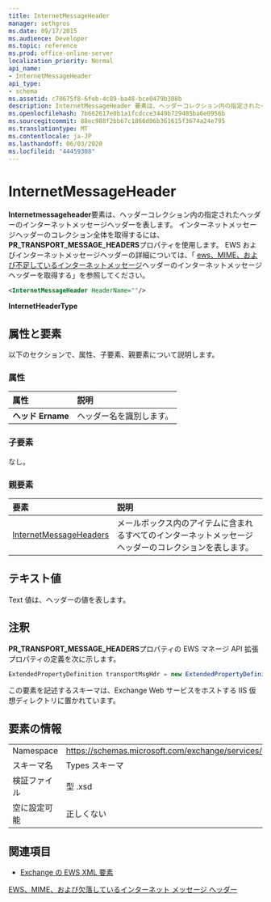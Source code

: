 ```yaml
---
title: InternetMessageHeader
manager: sethgros
ms.date: 09/17/2015
ms.audience: Developer
ms.topic: reference
ms.prod: office-online-server
localization_priority: Normal
api_name:
- InternetMessageHeader
api_type:
- schema
ms.assetid: c70675f8-6feb-4c89-ba48-bce0479b308b
description: InternetMessageHeader 要素は、ヘッダーコレクション内の指定されたヘッダーのインターネットメッセージヘッダーを表します。 インターネットメッセージヘッダーのコレクション全体を取得するには、PR_TRANSPORT_MESSAGE_HEADERS プロパティを使用します。 EWS およびインターネットメッセージヘッダーの詳細については、「EWS、MIME、および不足しているインターネットメッセージヘッダーのインターネットメッセージヘッダーを取得する」を参照してください。
ms.openlocfilehash: 7b662617e0b1a1fcdcce3449b729485ba6e0956b
ms.sourcegitcommit: 88ec988f2bb67c1866d06b361615f3674a24e795
ms.translationtype: MT
ms.contentlocale: ja-JP
ms.lasthandoff: 06/03/2020
ms.locfileid: "44459308"
---
```

# <a name="internetmessageheader"></a>InternetMessageHeader

**Internetmessageheader**要素は、ヘッダーコレクション内の指定されたヘッダーのインターネットメッセージヘッダーを表します。 インターネットメッセージヘッダーのコレクション全体を取得するには、 **PR_TRANSPORT_MESSAGE_HEADERS**プロパティを使用します。 EWS およびインターネットメッセージヘッダーの詳細については、「 [ews、MIME、および不足しているインターネットメッセージ](https://msdn.microsoft.com/library/exchange/hh545614%28v=exchg.140%29.aspx)ヘッダーのインターネットメッセージヘッダーを取得する」を参照してください。
  
```XML
<InternetMessageHeader HeaderName=""/>
```

 **InternetHeaderType**
## <a name="attributes-and-elements"></a>属性と要素

以下のセクションで、属性、子要素、親要素について説明します。
  
### <a name="attributes"></a>属性

|**属性**|**説明**|
|:-----|:-----|
|**ヘッド Ername** <br/> |ヘッダー名を識別します。  <br/> |
   
### <a name="child-elements"></a>子要素

なし。
  
### <a name="parent-elements"></a>親要素

|**要素**|**説明**|
|:-----|:-----|
|[InternetMessageHeaders](internetmessageheaders.md) <br/> |メールボックス内のアイテムに含まれるすべてのインターネットメッセージヘッダーのコレクションを表します。  <br/> |
   
## <a name="text-value"></a>テキスト値

Text 値は、ヘッダーの値を表します。
  
## <a name="remarks"></a>注釈

**PR_TRANSPORT_MESSAGE_HEADERS**プロパティの EWS マネージ API 拡張プロパティの定義を次に示します。 
  
```cs
ExtendedPropertyDefinition transportMsgHdr = new ExtendedPropertyDefinition(0x007D, MapiPropertyType.String);
```

この要素を記述するスキーマは、Exchange Web サービスをホストする IIS 仮想ディレクトリに置かれています。
  
## <a name="element-information"></a>要素の情報

|||
|:-----|:-----|
|Namespace  <br/> |https://schemas.microsoft.com/exchange/services/2006/types  <br/> |
|スキーマ名  <br/> |Types スキーマ  <br/> |
|検証ファイル  <br/> |型 .xsd  <br/> |
|空に設定可能  <br/> |正しくない  <br/> |
   
## <a name="see-also"></a>関連項目



- [Exchange の EWS XML 要素](ews-xml-elements-in-exchange.md)


[EWS、MIME、および欠落しているインターネット メッセージ ヘッダー](https://msdn.microsoft.com/library/exchange/hh545614%28v=exchg.140%29.aspx)

